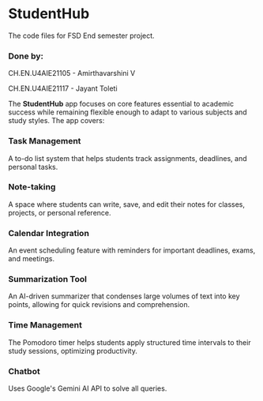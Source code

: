 # StudentHub
The code files for FSD End semester project.
### Done by:
CH.EN.U4AIE21105 - Amirthavarshini V

CH.EN.U4AIE21117 - Jayant Toleti



The **StudentHub** app focuses on core features essential to academic success while remaining flexible enough to adapt to various subjects and study styles. The app covers:

### Task Management
A to-do list system that helps students track assignments, deadlines, and personal tasks.

### Note-taking
A space where students can write, save, and edit their notes for classes, projects, or personal reference.

### Calendar Integration
An event scheduling feature with reminders for important deadlines, exams, and meetings.

### Summarization Tool
An AI-driven summarizer that condenses large volumes of text into key points, allowing for quick revisions and comprehension.

### Time Management
The Pomodoro timer helps students apply structured time intervals to their study sessions, optimizing productivity.

### Chatbot
Uses Google's Gemini AI API to solve all queries.



